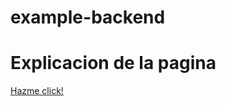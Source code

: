 # example-backend
<h1 >Explicacion de la pagina</h1>
 <a href="https://www.notion.so/Pruebas-FRONTED-y-PHP-a33392b8e5f847a796434e4dda5e9b4d">Hazme click!</a> 
